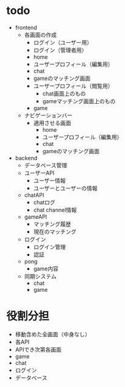 # todo

- frontend
    - 各画面の作成
        - ログイン（ユーザー用）
        - ログイン（管理者用）
        - home
        - ユーザープロフィール（編集用）
        - chat
        - gameのマッチング画面
        - ユーザープロフィール（閲覧用）
            - chat画面上のもの
            - gameマッチング画面上のもの
        - game
    - ナビゲーションバー
        - 適用させる画面
            - home
            - ユーザープロフィール（編集用）
            - chat
            - gameのマッチング画面
- backend
    - データベース管理
    - ユーザーAPI
        - ユーザー情報
        - ユーザーとユーザーの情報
    - chatAPI
        - chatログ
        - chat channel情報
    - gameAPI
        - マッチング履歴
        - 現在のマッチング
    - ログイン
        - ログイン管理
        - 認証
    - pong
        - game内容
    - 同期システム
        - chat
        - game

# 役割分担

- 移動含めた全画面（中身なし）
- 各API
- APIでき次第各画面
- game
- chat
- ログイン
- データベース
